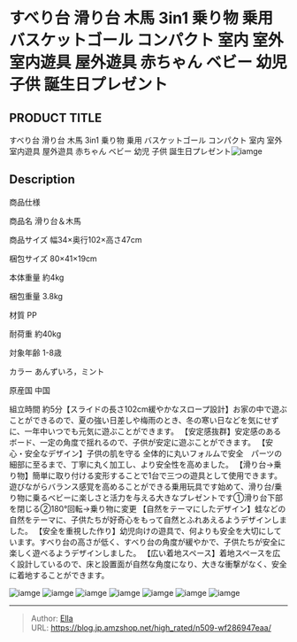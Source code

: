 # すべり台 滑り台 木馬 3in1 乗り物 乗用 バスケットゴール コンパクト 室内 室外 室内遊具 屋外遊具 赤ちゃん ベビー 幼児 子供 誕生日プレゼント


## PRODUCT TITLE 

すべり台 滑り台 木馬 3in1 乗り物 乗用 バスケットゴール コンパクト 室内 室外 室内遊具 屋外遊具 赤ちゃん ベビー 幼児 子供 誕生日プレゼント![iamge](https://b2bfiles1.gigab2b.cn/image/wkseller/305/198594/20210308_7adb5bfe7f82c36b15e61633ed2ebe85.jpg)

## Description

商品仕様




商品名
滑り台＆木馬


商品サイズ
幅34×奥行102×高さ47cm


梱包サイズ
80×41×19cm


本体重量
約4kg


梱包重量
3.8kg


材質
PP


耐荷重
約40kg


対象年齢
1-8歳


カラー
あんずいろ，ミント


原産国
中国


組立時間
約5分【スライドの長さ102cm緩やかなスロープ設計】お家の中で遊ぶことができるので、夏の強い日差しや梅雨のとき、冬の寒い日などを気にせずに、一年中いつでも元気に遊ぶことができます。
【安定感抜群】安定感のあるボード、一定の角度で揺れるので、子供が安定に遊ぶことができます。
【安心・安全なデザイン】子供の肌を守る 全体的に丸いフォルムで安全　パーツの細部に至るまで、丁寧に丸く加工し、より安全性を高めました。
【滑り台→乗り物】簡単に取り付ける変形することで1台で三つの遊具として使用できます。遊びながらバランス感覚を高めることができる乗用玩具です始めて、滑り台/乗り物に乗るベビーに楽しさと活力を与える大きなプレゼントです①滑り台下部を閉じる②180°回転→乗り物に変更
【自然をテーマにしたデザイン】蛙などの自然をテーマに、子供たちが好奇心をもって自然とふれあえるようデザインしました。
【安全を重視した作り】幼児向けの遊具で、何よりも安全を大切にしています。すべり台の高さが低く、すべり台の角度が緩やかで、子供たちが安全に楽しく遊べるようデザインしました。
【広い着地スペース】着地スペースを広く設計しているので、床と設置面が自然な角度になり、大きな衝撃がなく、安全に着地することができます。



![iamge](https://b2bfiles1.gigab2b.cn/image/wkseller/305/198594/20210308_1a2fdea22a0dcc100d7aa576b7ec7fce.jpg)
![iamge](https://b2bfiles1.gigab2b.cn/image/wkseller/305/198594/20210308_b5a5e671d550370f63354b820defab1a.jpg)
![iamge](https://b2bfiles1.gigab2b.cn/image/wkseller/305/198594/20210308_c63421e52f9958e8aae6c17701fb9aba.jpg)
![iamge](https://b2bfiles1.gigab2b.cn/image/wkseller/305/198594/20210308_e8409773a0912119b08c5b5abf872490.jpg)
![iamge](https://b2bfiles1.gigab2b.cn/image/wkseller/305/198594/20210308_16787c7148ed73db8a40beb58b28ceab.jpg)
![iamge](https://b2bfiles1.gigab2b.cn/image/wkseller/305/198594/20210308_41c4591b327ca2d4303a91da4cf79448.jpg)
![iamge](nan)


---

> Author: [Ella](https://blog.jp.amzshop.net/)  
> URL: https://blog.jp.amzshop.net/high_rated/n509-wf286947eaa/  

